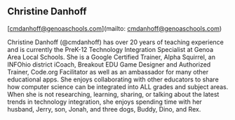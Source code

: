 ## Christine Danhoff[cmdanhoff@genoaschools.com](mailto: cmdanhoff@genoaschools.com)Christine Danhoff (@cmdanhoff) has over 20 years of teaching experience and is currently the PreK-12 Technology Integration Specialist at Genoa Area Local Schools. She is a Google Certified Trainer, Alpha Squirrel, an INFOhio district iCoach, Breakout EDU Game Designer and Authorized Trainer, Code.org Facilitator as well as an ambassador for many other educational apps. She enjoys collaborating with other educators to share how computer science can be integrated into ALL grades and subject areas. When she is not researching, learning, sharing, or talking about the latest trends in technology integration, she enjoys spending time with her husband, Jerry, son, Jonah, and three dogs, Buddy, Dino, and Rex.